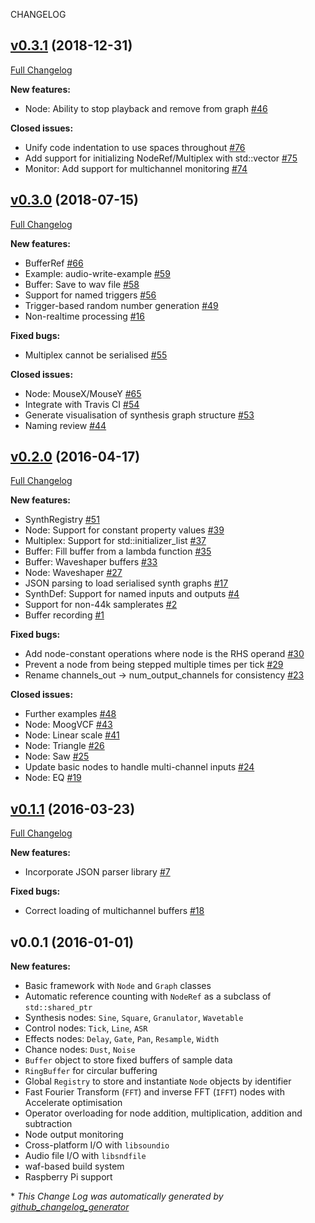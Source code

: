 CHANGELOG

## [v0.3.1](https://github.com/ideoforms/signal/tree/v0.3.1) (2018-12-31)
[Full Changelog](https://github.com/ideoforms/signal/compare/v0.3.0...v0.3.1)

**New features:**

- Node: Ability to stop playback and remove from graph [\#46](https://github.com/ideoforms/signal/issues/46)

**Closed issues:**

- Unify code indentation to use spaces throughout [\#76](https://github.com/ideoforms/signal/issues/76)
- Add support for initializing NodeRef/Multiplex with std::vector [\#75](https://github.com/ideoforms/signal/issues/75)
- Monitor: Add support for multichannel monitoring [\#74](https://github.com/ideoforms/signal/issues/74)

## [v0.3.0](https://github.com/ideoforms/signal/tree/v0.3.0) (2018-07-15)
[Full Changelog](https://github.com/ideoforms/signal/compare/v0.2.0...v0.3.0)

**New features:**

- BufferRef [\#66](https://github.com/ideoforms/signal/issues/66)
- Example: audio-write-example [\#59](https://github.com/ideoforms/signal/issues/59)
- Buffer: Save to wav file [\#58](https://github.com/ideoforms/signal/issues/58)
- Support for named triggers [\#56](https://github.com/ideoforms/signal/issues/56)
- Trigger-based random number generation [\#49](https://github.com/ideoforms/signal/issues/49)
- Non-realtime processing [\#16](https://github.com/ideoforms/signal/issues/16)

**Fixed bugs:**

- Multiplex cannot be serialised [\#55](https://github.com/ideoforms/signal/issues/55)

**Closed issues:**

- Node: MouseX/MouseY [\#65](https://github.com/ideoforms/signal/issues/65)
- Integrate with Travis CI [\#54](https://github.com/ideoforms/signal/issues/54)
- Generate visualisation of synthesis graph structure [\#53](https://github.com/ideoforms/signal/issues/53)
- Naming review [\#44](https://github.com/ideoforms/signal/issues/44)

## [v0.2.0](https://github.com/ideoforms/signal/tree/v0.2.0) (2016-04-17)
[Full Changelog](https://github.com/ideoforms/signal/compare/v0.1.1...v0.2.0)

**New features:**

- SynthRegistry [\#51](https://github.com/ideoforms/signal/issues/51)
- Node: Support for constant property values [\#39](https://github.com/ideoforms/signal/issues/39)
- Multiplex: Support for std::initializer\_list  [\#37](https://github.com/ideoforms/signal/issues/37)
- Buffer: Fill buffer from a lambda function [\#35](https://github.com/ideoforms/signal/issues/35)
- Buffer: Waveshaper buffers [\#33](https://github.com/ideoforms/signal/issues/33)
- Node: Waveshaper [\#27](https://github.com/ideoforms/signal/issues/27)
- JSON parsing to load serialised synth graphs [\#17](https://github.com/ideoforms/signal/issues/17)
- SynthDef: Support for named inputs and outputs [\#4](https://github.com/ideoforms/signal/issues/4)
- Support for non-44k samplerates [\#2](https://github.com/ideoforms/signal/issues/2)
- Buffer recording [\#1](https://github.com/ideoforms/signal/issues/1)

**Fixed bugs:**

- Add node-constant operations where node is the RHS operand [\#30](https://github.com/ideoforms/signal/issues/30)
- Prevent a node from being stepped multiple times per tick [\#29](https://github.com/ideoforms/signal/issues/29)
- Rename channels\_out → num\_output\_channels for consistency [\#23](https://github.com/ideoforms/signal/issues/23)

**Closed issues:**

- Further examples [\#48](https://github.com/ideoforms/signal/issues/48)
- Node: MoogVCF [\#43](https://github.com/ideoforms/signal/issues/43)
- Node: Linear scale [\#41](https://github.com/ideoforms/signal/issues/41)
- Node: Triangle [\#26](https://github.com/ideoforms/signal/issues/26)
- Node: Saw [\#25](https://github.com/ideoforms/signal/issues/25)
- Update basic nodes to handle multi-channel inputs [\#24](https://github.com/ideoforms/signal/issues/24)
- Node: EQ [\#19](https://github.com/ideoforms/signal/issues/19)

## [v0.1.1](https://github.com/ideoforms/signal/tree/v0.1.1) (2016-03-23)
[Full Changelog](https://github.com/ideoforms/signal/compare/v0.1.0...v0.1.1)

**New features:**

- Incorporate JSON parser library [\#7](https://github.com/ideoforms/signal/issues/7)

**Fixed bugs:**

- Correct loading of multichannel buffers [\#18](https://github.com/ideoforms/signal/issues/18)

## v0.0.1 (2016-01-01)

**New features:**

- Basic framework with `Node` and `Graph` classes
- Automatic reference counting with `NodeRef` as a subclass of `std::shared_ptr`
- Synthesis nodes: `Sine`, `Square`, `Granulator`, `Wavetable`
- Control nodes: `Tick`, `Line`, `ASR`
- Effects nodes: `Delay`, `Gate`, `Pan`, `Resample`, `Width`
- Chance nodes: `Dust`, `Noise`
- `Buffer` object to store fixed buffers of sample data
- `RingBuffer` for circular buffering
- Global `Registry` to store and instantiate `Node` objects by identifier
- Fast Fourier Transform (`FFT`) and inverse FFT (`IFFT`) nodes with Accelerate optimisation
- Operator overloading for node addition, multiplication, addition and subtraction
- Node output monitoring
- Cross-platform I/O with `libsoundio` 
- Audio file I/O with `libsndfile`
- waf-based build system
- Raspberry Pi support


\* *This Change Log was automatically generated by [github_changelog_generator](https://github.com/skywinder/Github-Changelog-Generator)*